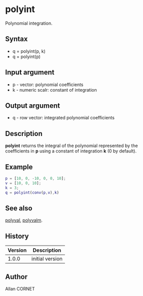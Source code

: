 

# polyint

Polynomial integration.

## Syntax

- q = polyint(p, k)
- q = polyint(p)

## Input argument

 - p - vector: polynomial coefficients
 - k - numeric scalr: constant of integration

## Output argument

 - q - row vector: integrated polynomial coefficients

## Description


  <p><b>polyint</b> returns the integral of the polynomial represented by the coefficients in <b>p</b> using a constant of integration <b>k</b> (0 by default).</p>


## Example

```matlab
p = [10, 0, -10, 0, 0, 10];
v = [10, 0, 10];
k = 3;
q = polyint(conv(p,v),k)
```

## See also

[polyval](polyval.md), [polyvalm](polyvalm.md).
## History

|Version|Description|
|------|------|
|1.0.0|initial version|


## Author

Allan CORNET



